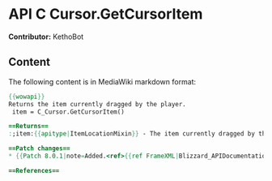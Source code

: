 # API C Cursor.GetCursorItem

**Contributor:** KethoBot

## Content

The following content is in MediaWiki markdown format:

```mediawiki
{{wowapi}}
Returns the item currently dragged by the player.
 item = C_Cursor.GetCursorItem()

==Returns==
:;item:{{apitype|ItemLocationMixin}} - The item currently dragged by the player, or nil if not dragging an item.

==Patch changes==
* {{Patch 8.0.1|note=Added.<ref>{{ref FrameXML|Blizzard_APIDocumentation/CursorDocumentation.lua|8.0.1|27101||2018-07-16}}</ref>}}

==References==
```